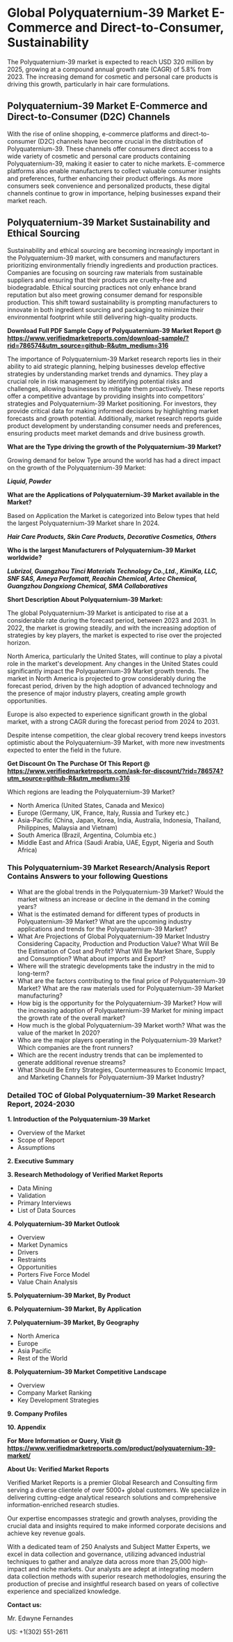 <h1>Global Polyquaternium-39 Market E-Commerce and Direct-to-Consumer, Sustainability</h1><p class=""><p>The Polyquaternium-39 market is expected to reach USD 320 million by 2025, growing at a compound annual growth rate (CAGR) of 5.8% from 2023. The increasing demand for cosmetic and personal care products is driving this growth, particularly in hair care formulations.</p><h2>Polyquaternium-39 Market E-Commerce and Direct-to-Consumer (D2C) Channels</h2><p>With the rise of online shopping, e-commerce platforms and direct-to-consumer (D2C) channels have become crucial in the distribution of Polyquaternium-39. These channels offer consumers direct access to a wide variety of cosmetic and personal care products containing Polyquaternium-39, making it easier to cater to niche markets. E-commerce platforms also enable manufacturers to collect valuable consumer insights and preferences, further enhancing their product offerings. As more consumers seek convenience and personalized products, these digital channels continue to grow in importance, helping businesses expand their market reach.</p><h2>Polyquaternium-39 Market Sustainability and Ethical Sourcing</h2><p>Sustainability and ethical sourcing are becoming increasingly important in the Polyquaternium-39 market, with consumers and manufacturers prioritizing environmentally friendly ingredients and production practices. Companies are focusing on sourcing raw materials from sustainable suppliers and ensuring that their products are cruelty-free and biodegradable. Ethical sourcing practices not only enhance brand reputation but also meet growing consumer demand for responsible production. This shift toward sustainability is prompting manufacturers to innovate in both ingredient sourcing and packaging to minimize their environmental footprint while still delivering high-quality products.</p></p><p class=""><strong>Download Full PDF Sample Copy of Polyquaternium-39 Market Report @ <a href="https://www.verifiedmarketreports.com/download-sample/?rid=786574&utm_source=github-R&utm_medium=316" target="_blank">https://www.verifiedmarketreports.com/download-sample/?rid=786574&utm_source=github-R&utm_medium=316</a></strong></p><p>The importance of&nbsp;Polyquaternium-39 Market research reports lies in their ability to aid strategic planning, helping businesses develop effective strategies by understanding market trends and dynamics. They play a crucial role in risk management by identifying potential risks and challenges, allowing businesses to mitigate them proactively. These reports offer a competitive advantage by providing insights into competitors' strategies and Polyquaternium-39 Market positioning. For investors, they provide critical data for making informed decisions by highlighting market forecasts and growth potential. Additionally, market research reports guide product development by understanding consumer needs and preferences, ensuring products meet market demands and drive business growth.</p><p><strong>What are the&nbsp;Type driving the growth of the Polyquaternium-39 Market?</strong></p><p id="" class="">Growing demand for below Type around the world has had a direct impact on the growth of the Polyquaternium-39 Market:</p><p class=""><em><strong>Liquid, Powder</strong></em></p><p class=""><strong>What are the&nbsp;Applications&nbsp;of Polyquaternium-39 Market available in the Market?</strong></p><p id="" class="">Based on Application the Market is categorized into Below types that held the largest Polyquaternium-39 Market share In 2024.</p><p class=""><em><strong>Hair Care Products, Skin Care Products, Decorative Cosmetics, Others</strong></em></p><p class=""><strong>Who is the largest Manufacturers of Polyquaternium-39 Market worldwide?</strong></p><p><em><strong>Lubrizol, Guangzhou Tinci Materials Technology Co.,Ltd., KimiKa, LLC, SNF SAS, Ameya Perfomatt, Reachin Chemical, Artec Chemical, Guangzhou Dongxiong Chemical, SMA Collaboratives</strong></em></p><p id="" class=""><strong>Short Description About Polyquaternium-39 Market:</strong></p><p>The global Polyquaternium-39 Market is anticipated to rise at a considerable rate during the forecast period, between 2023 and 2031. In 2022, the market is growing steadily, and with the increasing adoption of strategies by key players, the market is expected to rise over the projected horizon.</p><p>North America, particularly the United States, will continue to play a pivotal role in the market's development. Any changes in the United States could significantly impact the Polyquaternium-39 Market growth trends. The market in North America is projected to grow considerably during the forecast period, driven by the high adoption of advanced technology and the presence of major industry players, creating ample growth opportunities.</p><p>Europe is also expected to experience significant growth in the global market, with a strong CAGR during the forecast period from 2024 to 2031.</p><p>Despite intense competition, the clear global recovery trend keeps investors optimistic about the Polyquaternium-39 Market, with more new investments expected to enter the field in the future.</p><p id="" class=""><strong>Get Discount On The Purchase Of This Report @ <a href="https://www.verifiedmarketreports.com/ask-for-discount/?rid=786574?utm_source=github-R&utm_medium=316" target="_blank">https://www.verifiedmarketreports.com/ask-for-discount/?rid=786574?utm_source=github-R&utm_medium=316</a></strong></p><p class="">Which regions are leading the Polyquaternium-39 Market?</p><ul><li>North America (United States, Canada and Mexico)</li><li>Europe (Germany, UK, France, Italy, Russia and Turkey etc.)</li><li>Asia-Pacific (China, Japan, Korea, India, Australia, Indonesia, Thailand, Philippines, Malaysia and Vietnam)</li><li>South America (Brazil, Argentina, Columbia etc.)</li><li>Middle East and Africa (Saudi Arabia, UAE, Egypt, Nigeria and South Africa)</li></ul><h3 id="" class="">This Polyquaternium-39 Market Research/Analysis Report Contains Answers to your following Questions</h3><ul><li>What are the global trends in the Polyquaternium-39 Market? Would the market witness an increase or decline in the demand in the coming years?</li><li>What is the estimated demand for different types of products in Polyquaternium-39 Market? What are the upcoming industry applications and trends for the Polyquaternium-39 Market?</li><li>What Are Projections of Global Polyquaternium-39 Market Industry Considering Capacity, Production and Production Value? What Will Be the Estimation of Cost and Profit? What Will Be Market Share, Supply and Consumption? What about imports and Export?</li><li>Where will the strategic developments take the industry in the mid to long-term?</li><li>What are the factors contributing to the final price of Polyquaternium-39 Market? What are the raw materials used for Polyquaternium-39 Market manufacturing?</li><li>How big is the opportunity for the Polyquaternium-39 Market? How will the increasing adoption of Polyquaternium-39 Market for mining impact the growth rate of the overall market?</li><li>How much is the global Polyquaternium-39 Market worth? What was the value of the market In 2020?</li><li>Who are the major players operating in the Polyquaternium-39 Market? Which companies are the front runners?</li><li>Which are the recent industry trends that can be implemented to generate additional revenue streams?</li><li>What Should Be Entry Strategies, Countermeasures to Economic Impact, and Marketing Channels for Polyquaternium-39 Market Industry?</li></ul><h3 id="" class="">Detailed TOC of Global Polyquaternium-39 Market Research Report, 2024-2030</h3><p id="" class=""><strong>1. Introduction of the Polyquaternium-39 Market</strong></p><ul><li>Overview of the Market</li><li>Scope of Report</li><li>Assumptions</li></ul><p id="" class=""><strong>2. Executive Summary</strong></p><p id="" class=""><strong>3. Research Methodology of Verified Market Reports</strong></p><ul><li>Data Mining</li><li>Validation</li><li>Primary Interviews</li><li>List of Data Sources</li></ul><p id="" class=""><strong>4. Polyquaternium-39 Market Outlook</strong></p><ul><li>Overview</li><li>Market Dynamics</li><li>Drivers</li><li>Restraints</li><li>Opportunities</li><li>Porters Five Force Model</li><li>Value Chain Analysis</li></ul><p id="" class=""><strong>5. Polyquaternium-39 Market, By Product</strong></p><p id="" class=""><strong>6. Polyquaternium-39 Market, By Application</strong></p><p id="" class=""><strong>7. Polyquaternium-39 Market, By Geography</strong></p><ul><li>North America</li><li>Europe</li><li>Asia Pacific</li><li>Rest of the World</li></ul><p id="" class=""><strong>8. Polyquaternium-39 Market Competitive Landscape</strong></p><ul><li>Overview</li><li>Company Market Ranking</li><li>Key Development Strategies</li></ul><p id="" class=""><strong>9. Company Profiles</strong></p><p id="" class=""><strong>10. Appendix</strong></p><p id="" class=""><strong>For More Information or Query, Visit @ <a href="https://www.verifiedmarketreports.com/product/polyquaternium-39-market/" target="_blank">https://www.verifiedmarketreports.com/product/polyquaternium-39-market/</a></strong></p><p id="" class=""><strong>About Us: Verified Market Reports</strong></p><p id="" class="">Verified Market Reports is a premier Global Research and Consulting firm serving a diverse clientele of over 5000+ global customers. We specialize in delivering cutting-edge analytical research solutions and comprehensive information-enriched research studies.</p><p id="" class="">Our expertise encompasses strategic and growth analyses, providing the crucial data and insights required to make informed corporate decisions and achieve key revenue goals.</p><p id="" class="">With a dedicated team of 250 Analysts and Subject Matter Experts, we excel in data collection and governance, utilizing advanced industrial techniques to gather and analyze data across more than 25,000 high-impact and niche markets. Our analysts are adept at integrating modern data collection methods with superior research methodologies, ensuring the production of precise and insightful research based on years of collective experience and specialized knowledge.</p><p id="" class=""><strong>Contact us:</strong></p><p id="" class="">Mr. Edwyne Fernandes</p><p id="" class="">US: +1(302) 551-2611</p>